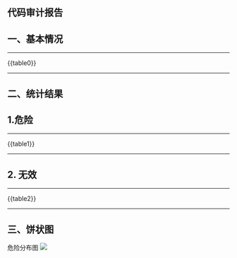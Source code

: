 ## 代码审计报告
## 一、基本情况
  -------------- ------------------------ -------------- ---------------------------------------------------------------------
{{table0}}
  -------------- ------------------------ -------------- ---------------------------------------------------------------------
## 二、统计结果
## 1.危险
  ---------- ---------------- ---------- ----------- -------------- --------------------
{{table1}}
  ---------- ---------------- ---------- ----------- -------------- --------------------
## 2. 无效
  ---------- --------------------------------------------------------------------- -------------- ------------------
 {{table2}}
  ---------- --------------------------------------------------------------------- -------------- ------------------
## 三、饼状图
危险分布图
![]({{chart}})